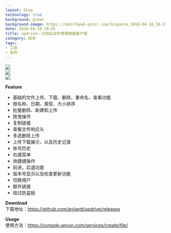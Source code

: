```yaml
---
layout: blog
technology: true
background: green
background-image: https://obdr74yw6.qnssl.com/Snipaste_2018-04-18_18-57-00.png
date: 2018-04-18 18:55
title: updrive——又拍云文件管理桌面客户端
category: 技术
tags:
- 工具
- 软件
---
```


![](https://ws1.sinaimg.cn/large/c5095e03gy1fqh05ik31bj21s6178dp2.jpg)  
![](https://ws1.sinaimg.cn/large/c5095e03gy1fqh05j2p1cj21s417816c.jpg)  
![](https://ws1.sinaimg.cn/large/c5095e03gy1fqh05jk0o8j21s617cwor.jpg)  

**Feature**

 - 基础的文件上传、下载、删除、重命名、查看功能
 - 按名称、日期、类型、大小排序
 - 批量删除、新建和上传
 - 拖曳操作
 - 复制链接
 - 查看文件响应头
 - 多选删除上传
 - 上传下载展示，以及历史记录
 - 账号历史
 - 右键菜单
 - 快捷键操作
 - 前进，后退功能
 - 版本号显示以及检查更新功能
 - 切换用户
 - 额外链接
 - 绕过防盗链  

**Download**  
下载地址：https://github.com/aniiantt/updrive/releases  

**Usage**  
使用方法：https://console.upyun.com/services/create/file/